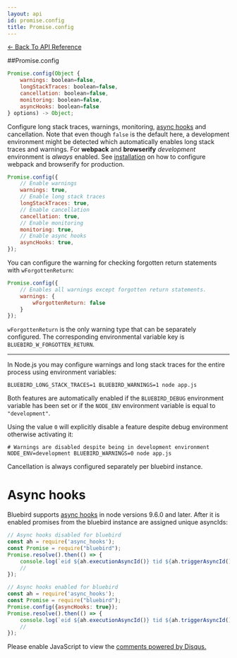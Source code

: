 ```yaml
---
layout: api
id: promise.config
title: Promise.config
---
```



[← Back To API Reference](/docs/api-reference.html)
<div class="api-code-section"><markdown>
##Promise.config

```js
Promise.config(Object {
    warnings: boolean=false,
    longStackTraces: boolean=false,
    cancellation: boolean=false,
    monitoring: boolean=false,
    asyncHooks: boolean=false
} options) -> Object;
```

Configure long stack traces, warnings, monitoring, [async hooks](https://nodejs.org/api/async_hooks.html) and cancellation. Note that even though `false` is the default here, a development environment might be detected which automatically enables long stack traces and warnings. For **webpack** and **browserify** *development* environment is *always* enabled. See [installation](/docs/install.html#browserify-and-webpack) on how to configure webpack and browserify for production.

```js
Promise.config({
    // Enable warnings
    warnings: true,
    // Enable long stack traces
    longStackTraces: true,
    // Enable cancellation
    cancellation: true,
    // Enable monitoring
    monitoring: true,
    // Enable async hooks
    asyncHooks: true,
});
```

You can configure the warning for checking forgotten return statements with `wForgottenReturn`:

```js
Promise.config({
    // Enables all warnings except forgotten return statements.
    warnings: {
        wForgottenReturn: false
    }
});
```

`wForgottenReturn` is the only warning type that can be separately configured. The corresponding environmental variable key is `BLUEBIRD_W_FORGOTTEN_RETURN`.

<hr>



In Node.js you may configure warnings and long stack traces for the entire process using environment variables:

```
BLUEBIRD_LONG_STACK_TRACES=1 BLUEBIRD_WARNINGS=1 node app.js
```

Both features are automatically enabled if the `BLUEBIRD_DEBUG` environment variable has been set or if the `NODE_ENV` environment variable is equal to `"development"`.

Using the value `0` will explicitly disable a feature despite debug environment otherwise activating it:

```
# Warnings are disabled despite being in development environment
NODE_ENV=development BLUEBIRD_WARNINGS=0 node app.js
```

Cancellation is always configured separately per bluebird instance.

# Async hooks

Bluebird supports [async hooks](https://nodejs.org/api/async_hooks.html) in node versions 9.6.0 and later. After it is enabled promises from the bluebird instance are assigned unique asyncIds:

```js
// Async hooks disabled for bluebird
const ah = require('async_hooks');
const Promise = require("bluebird");
Promise.resolve().then(() => {
    console.log(`eid ${ah.executionAsyncId()} tid ${ah.triggerAsyncId()}`);
    //
});
```

```js
// Async hooks enabled for bluebird
const ah = require('async_hooks');
const Promise = require("bluebird");
Promise.config({asyncHooks: true});
Promise.resolve().then(() => {
    console.log(`eid ${ah.executionAsyncId()} tid ${ah.triggerAsyncId()}`);
    //
});
```

</markdown></div>

<div id="disqus_thread"></div>
<script type="text/javascript">
    var disqus_title = "Promise.config";
    var disqus_shortname = "bluebirdjs";
    var disqus_identifier = "disqus-id-promise.config";

    (function() {
        var dsq = document.createElement("script"); dsq.type = "text/javascript"; dsq.async = true;
        dsq.src = "//" + disqus_shortname + ".disqus.com/embed.js";
        (document.getElementsByTagName("head")[0] || document.getElementsByTagName("body")[0]).appendChild(dsq);
    })();
</script>
<noscript>Please enable JavaScript to view the <a href="https://disqus.com/?ref_noscript" rel="nofollow">comments powered by Disqus.</a></noscript>
